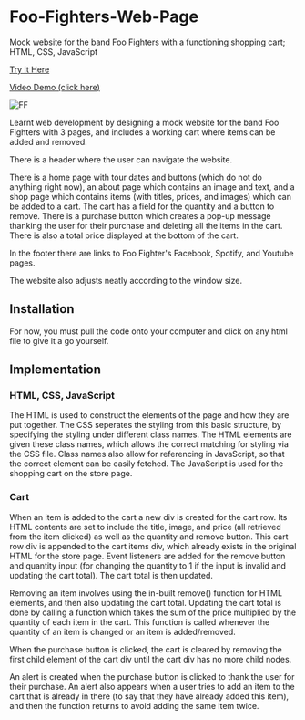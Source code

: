 # Foo-Fighters-Web-Page

Mock website for the band Foo Fighters with a functioning shopping cart; HTML, CSS, JavaScript

[Try It Here](https://mes64.github.io/Foo-Fighters-Web-Pg/)

[Video Demo (click here)](https://www.youtube.com/watch?v=0HfuE604wps&t=1s)

![FF](https://user-images.githubusercontent.com/15747137/125119530-22c0e200-e0e9-11eb-8ed3-1931eeb4f8f2.png)

Learnt web development by designing a mock website for the band Foo Fighters with 3 pages, and includes a working cart where items can be added and removed. 

There is a header where the user can navigate the website. 

There is a home page with tour dates and buttons (which do not do anything right now), an about page which contains an image and text, and a shop page which contains items (with titles, prices, and images) which can be added to a cart. The cart has a field for the quantity and a button to remove. There is a purchase button which creates a pop-up message thanking the user for their purchase and deleting all the items in the cart. There is also a total price displayed at the bottom of the cart. 

In the footer there are links to Foo Fighter's Facebook, Spotify, and Youtube pages. 

The website also adjusts neatly according to the window size. 

## Installation

For now, you must pull the code onto your computer and click on any html file to give it a go yourself. 

## Implementation

### HTML, CSS, JavaScript

The HTML is used to construct the elements of the page and how they are put together. The CSS seperates the styling from this basic structure, by specifying the styling under different class names. The HTML elements are given these class names, which allows the correct matching for styling via the CSS file. Class names also allow for referencing in JavaScript, so that the correct element can be easily fetched. The JavaScript is used for the shopping cart on the store page. 

### Cart

When an item is added to the cart a new div is created for the cart row. Its HTML contents are set to include the title, image, and price (all retrieved from the item clicked) as well as the quantity and remove button. This cart row div is appended to the cart items div, which already exists in the original HTML for the store page. Event listeners are added for the remove button and quantity input (for changing the quantity to 1 if the input is invalid and updating the cart total). The cart total is then updated. 

Removing an item involves using the in-built remove() function for HTML elements, and then also updating the cart total. Updating the cart total is done by calling a function which takes the sum of the price multiplied by the quantity of each item in the cart. This function is called whenever the quantity of an item is changed or an item is added/removed. 

When the purchase button is clicked, the cart is cleared by removing the first child element of the cart div until the cart div has no more child nodes. 

An alert is created when the purchase button is clicked to thank the user for their purchase. An alert also appears when a user tries to add an item to the cart that is already in there (to say that they have already added this item), and then the function returns to avoid adding the same item twice. 
